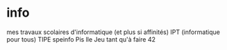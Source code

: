 # info
mes travaux scolaires d'informatique (et plus si affinités)
IPT (informatique pour tous)
TIPE
speinfo
Pis lle Jeu tant qu'à faire
42
